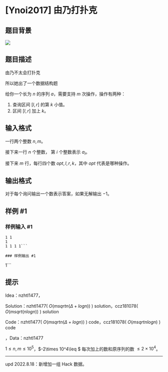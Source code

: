 # [Ynoi2017] 由乃打扑克

## 题目背景

![](https://cdn.luogu.com.cn/upload/pic/58223.png)

## 题目描述

由乃不太会打扑克

所以她出了一个数据结构题 

给你一个长为 $n$ 的序列 $a$，需要支持 $m$ 次操作，操作有两种：

1. 查询区间 $[l,r]$ 的第 $k$ 小值。
2. 区间 $[l,r]$ 加上 $k$。

## 输入格式

一行两个整数 $n,m$。

接下来一行 $n$ 个整数， 第 $i$ 个整数表示 $a_i$。

接下来 $m$ 行，每行四个数 $opt,l,r,k$，其中 $opt$ 代表是哪种操作。

## 输出格式

对于每个询问输出一个数表示答案，如果无解输出 $-1$。

## 样例 #1

### 样例输入 #1
```
1 1
1
1 1 1 1```

### 样例输出 #1

```
1```

## 提示

Idea：nzhtl1477，

Solution：nzhtl1477( $O( msqrtn( \Delta + logn ) )$ ) solution，ccz181078( $O( msqrt(nlogn) )$ ) solution

Code：nzhtl1477( $O( msqrtn( \Delta + logn ) )$ ) code，ccz181078( $O( msqrtnlogn )$ ) code

，Data：nzhtl1477

$1\leq n,m\leq 10^5$，$-2\times 10^4\leq $ 每次加上的数和原序列的数 $\leq 2\times 10^4$。

---

$\text{upd 2022.8.18}$：新增加一组 Hack 数据。
